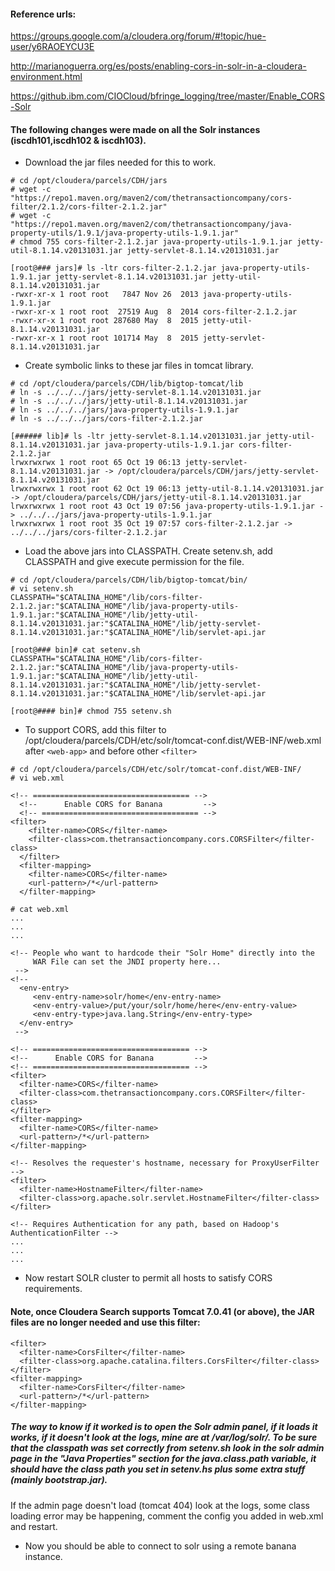#### Reference urls:
https://groups.google.com/a/cloudera.org/forum/#!topic/hue-user/y6RAOEYCU3E

http://marianoguerra.org/es/posts/enabling-cors-in-solr-in-a-cloudera-environment.html

https://github.ibm.com/CIOCloud/bfringe_logging/tree/master/Enable_CORS-Solr

#### The following changes were made on all the Solr instances (iscdh101,iscdh102 & iscdh103).

* Download the jar files needed for this to work.

```
# cd /opt/cloudera/parcels/CDH/jars
# wget -c "https://repo1.maven.org/maven2/com/thetransactioncompany/cors-filter/2.1.2/cors-filter-2.1.2.jar"
# wget -c "https://repo1.maven.org/maven2/com/thetransactioncompany/java-property-utils/1.9.1/java-property-utils-1.9.1.jar"
# chmod 755 cors-filter-2.1.2.jar java-property-utils-1.9.1.jar jetty-util-8.1.14.v20131031.jar jetty-servlet-8.1.14.v20131031.jar

[root@### jars]# ls -ltr cors-filter-2.1.2.jar java-property-utils-1.9.1.jar jetty-servlet-8.1.14.v20131031.jar jetty-util-8.1.14.v20131031.jar 
-rwxr-xr-x 1 root root   7847 Nov 26  2013 java-property-utils-1.9.1.jar
-rwxr-xr-x 1 root root  27519 Aug  8  2014 cors-filter-2.1.2.jar
-rwxr-xr-x 1 root root 287680 May  8  2015 jetty-util-8.1.14.v20131031.jar
-rwxr-xr-x 1 root root 101714 May  8  2015 jetty-servlet-8.1.14.v20131031.jar

```
* Create symbolic links to these jar files in tomcat library.

```
# cd /opt/cloudera/parcels/CDH/lib/bigtop-tomcat/lib
# ln -s ../../../jars/jetty-servlet-8.1.14.v20131031.jar
# ln -s ../../../jars/jetty-util-8.1.14.v20131031.jar
# ln -s ../../../jars/java-property-utils-1.9.1.jar
# ln -s ../../../jars/cors-filter-2.1.2.jar

[###### lib]# ls -ltr jetty-servlet-8.1.14.v20131031.jar jetty-util-8.1.14.v20131031.jar java-property-utils-1.9.1.jar cors-filter-2.1.2.jar 
lrwxrwxrwx 1 root root 65 Oct 19 06:13 jetty-servlet-8.1.14.v20131031.jar -> /opt/cloudera/parcels/CDH/jars/jetty-servlet-8.1.14.v20131031.jar
lrwxrwxrwx 1 root root 62 Oct 19 06:13 jetty-util-8.1.14.v20131031.jar -> /opt/cloudera/parcels/CDH/jars/jetty-util-8.1.14.v20131031.jar
lrwxrwxrwx 1 root root 43 Oct 19 07:56 java-property-utils-1.9.1.jar -> ../../../jars/java-property-utils-1.9.1.jar
lrwxrwxrwx 1 root root 35 Oct 19 07:57 cors-filter-2.1.2.jar -> ../../../jars/cors-filter-2.1.2.jar

```
* Load the above jars into CLASSPATH. Create setenv.sh, add CLASSPATH and give execute permission for the file.

```
# cd /opt/cloudera/parcels/CDH/lib/bigtop-tomcat/bin/
# vi setenv.sh
CLASSPATH="$CATALINA_HOME"/lib/cors-filter-2.1.2.jar:"$CATALINA_HOME"/lib/java-property-utils-1.9.1.jar:"$CATALINA_HOME"/lib/jetty-util-8.1.14.v20131031.jar:"$CATALINA_HOME"/lib/jetty-servlet-8.1.14.v20131031.jar:"$CATALINA_HOME"/lib/servlet-api.jar

[root@### bin]# cat setenv.sh 
CLASSPATH="$CATALINA_HOME"/lib/cors-filter-2.1.2.jar:"$CATALINA_HOME"/lib/java-property-utils-1.9.1.jar:"$CATALINA_HOME"/lib/jetty-util-8.1.14.v20131031.jar:"$CATALINA_HOME"/lib/jetty-servlet-8.1.14.v20131031.jar:"$CATALINA_HOME"/lib/servlet-api.jar

[root@#### bin]# chmod 755 setenv.sh
```
* To support CORS, add this filter to /opt/cloudera/parcels/CDH/etc/solr/tomcat-conf.dist/WEB-INF/web.xml after ```<web-app>``` and before other ```<filter>```

```
# cd /opt/cloudera/parcels/CDH/etc/solr/tomcat-conf.dist/WEB-INF/
# vi web.xml

<!-- =================================== -->
  <!--      Enable CORS for Banana         -->
  <!-- =================================== -->
<filter>
    <filter-name>CORS</filter-name>
    <filter-class>com.thetransactioncompany.cors.CORSFilter</filter-class>
  </filter>
  <filter-mapping>
    <filter-name>CORS</filter-name>
    <url-pattern>/*</url-pattern>
  </filter-mapping>
  ```
  ```
  # cat web.xml
  ...
  ...
  ...
  
  <!-- People who want to hardcode their "Solr Home" directly into the
       WAR File can set the JNDI property here...
   -->
  <!--
    <env-entry>
       <env-entry-name>solr/home</env-entry-name>
       <env-entry-value>/put/your/solr/home/here</env-entry-value>
       <env-entry-type>java.lang.String</env-entry-type>
    </env-entry>
   -->

<!-- =================================== -->
  <!--      Enable CORS for Banana         -->
  <!-- =================================== -->
<filter>
    <filter-name>CORS</filter-name>
    <filter-class>com.thetransactioncompany.cors.CORSFilter</filter-class>
  </filter>
  <filter-mapping>
    <filter-name>CORS</filter-name>
    <url-pattern>/*</url-pattern>
  </filter-mapping>

  <!-- Resolves the requester's hostname, necessary for ProxyUserFilter -->
  <filter>
    <filter-name>HostnameFilter</filter-name>
    <filter-class>org.apache.solr.servlet.HostnameFilter</filter-class>
  </filter>

  <!-- Requires Authentication for any path, based on Hadoop's AuthenticationFilter -->
...
...
...
```
* Now restart SOLR cluster to permit all hosts to satisfy CORS requirements.

#### Note, once Cloudera Search supports Tomcat 7.0.41 (or above), the JAR files are no longer needed and use this filter:

```
<filter>
  <filter-name>CorsFilter</filter-name>
  <filter-class>org.apache.catalina.filters.CorsFilter</filter-class>
</filter>
<filter-mapping>
  <filter-name>CorsFilter</filter-name>
  <url-pattern>/*</url-pattern>
</filter-mapping>
```
##### The way to know if it worked is to open the Solr admin panel, if it loads it works, if it doesn't look at the logs, mine are at /var/log/solr/. To be sure that the classpath was set correctly from setenv.sh look in the solr admin page in the "Java Properties" section for the java.class.path variable, it should have the class path you set in setenv.hs plus some extra stuff (mainly bootstrap.jar).

If the admin page doesn't load (tomcat 404) look at the logs, some class loading error may be happening, comment the config you added in web.xml and restart.

* Now you should be able to connect to solr using a remote banana instance.
